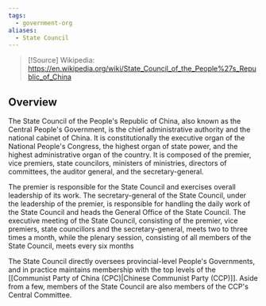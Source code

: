 ```yaml
---
tags:
  - government-org
aliases:
  - State Council
---
```

> [!Source]
> Wikipedia: https://en.wikipedia.org/wiki/State_Council_of_the_People%27s_Republic_of_China

## Overview
The State Council of the People's Republic of China, also known as the Central People's Government, is the chief administrative authority and the national cabinet of China. It is constitutionally the executive organ of the National People's Congress, the highest organ of state power, and the highest administrative organ of the country. It is composed of the premier, vice premiers, state councilors, ministers of ministries, directors of committees, the auditor general, and the secretary-general.

The premier is responsible for the State Council and exercises overall leadership of its work. The secretary-general of the State Council, under the leadership of the premier, is responsible for handling the daily work of the State Council and heads the General Office of the State Council. The executive meeting of the State Council, consisting of the premier, vice premiers, state councillors and the secretary-general, meets two to three times a month, while the plenary session, consisting of all members of the State Council, meets every six months

The State Council directly oversees provincial-level People's Governments, and in practice maintains membership with the top levels of the [[Communist Party of China (CPC)|Chinese Communist Party (CCP)]]. Aside from a few, members of the State Council are also members of the CCP's Central Committee. 